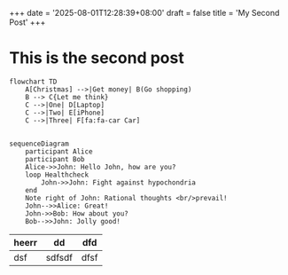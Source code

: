+++
date = '2025-08-01T12:28:39+08:00'
draft = false
title = 'My Second Post'
+++

# This is the second post

```mermaid
flowchart TD
    A[Christmas] -->|Get money| B(Go shopping)
    B --> C{Let me think}
    C -->|One| D[Laptop]
    C -->|Two| E[iPhone]
    C -->|Three| F[fa:fa-car Car]

```

```mermaid

sequenceDiagram
    participant Alice
    participant Bob
    Alice->>John: Hello John, how are you?
    loop Healthcheck
        John->>John: Fight against hypochondria
    end
    Note right of John: Rational thoughts <br/>prevail!
    John-->>Alice: Great!
    John->>Bob: How about you?
    Bob-->>John: Jolly good!

```

<!-- comment 

so just add whatever comment here is ok. That would be great.

asfd dsf dsa fsad fas dfsa dfa sdf adsf sad fasd sa df asdf asdf asd fasd fsa dfa sdf asfd asd fas dfa sdf asfd asd fa df asdf as fda sfd sadf sad fsa df sadf asd fsad fsa df sadf sad fsa df saf sad fdsa f saf asfd sa dfa sdf sad fsa fd sadf sa f sad fas df sad fas df 
dsaf asd fas df safd asd fsa df 
ads f safd as dfasd fad sf sdf 

還有一些中文字呢,看來好像還昰真的不錯呢。

sadf as dfsa fd 
-->

| heerr | dd     | dfd  |
| ----- | ------ | ---- |
| dsf   | sdfsdf | dfsf |
